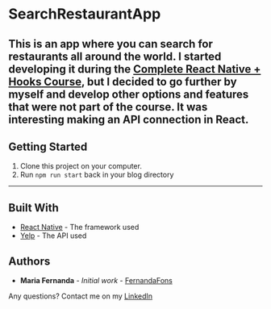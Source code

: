 # SearchRestaurantApp

This is an app where you can search for restaurants all around the world. I started developing it during the [Complete React Native + Hooks Course](https://www.udemy.com/course/the-complete-react-native-and-redux-course/), but I decided to go further by myself and develop other options and features that were not part of the course. It was interesting making an API connection in React. 
----------------------------

## Getting Started

1. Clone this project on your computer.
2. Run `npm run start` back in your blog directory
----------------------------

## Built With

* [React Native](https://reactnative.dev/) - The framework used
* [Yelp](https://www.yelp.com/developers) - The API used

## Authors

* **Maria Fernanda** - *Initial work* - [FernandaFons](https://github.com/fernandafons)

Any questions? Contact me on my [LinkedIn](https://www.linkedin.com/in/fernandafons/)